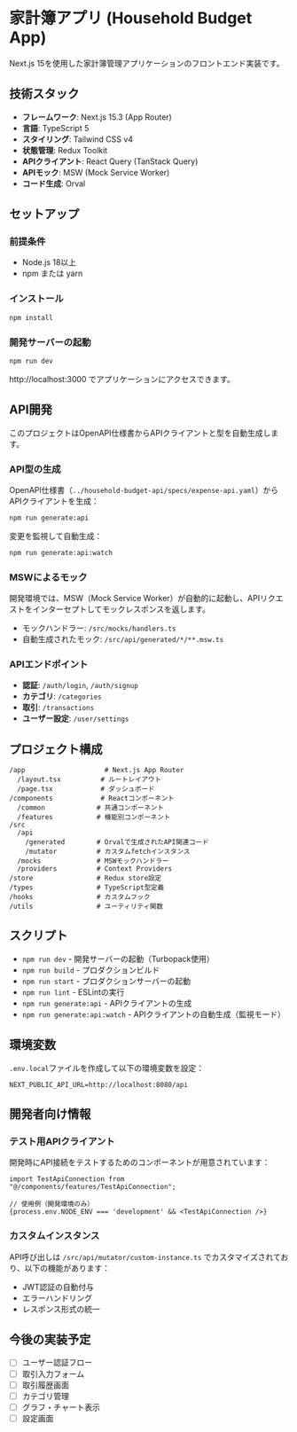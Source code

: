 # 家計簿アプリ (Household Budget App)

Next.js 15を使用した家計簿管理アプリケーションのフロントエンド実装です。

## 技術スタック

- **フレームワーク**: Next.js 15.3 (App Router)
- **言語**: TypeScript 5
- **スタイリング**: Tailwind CSS v4
- **状態管理**: Redux Toolkit
- **APIクライアント**: React Query (TanStack Query)
- **APIモック**: MSW (Mock Service Worker)
- **コード生成**: Orval

## セットアップ

### 前提条件

- Node.js 18以上
- npm または yarn

### インストール

```bash
npm install
```

### 開発サーバーの起動

```bash
npm run dev
```

http://localhost:3000 でアプリケーションにアクセスできます。

## API開発

このプロジェクトはOpenAPI仕様書からAPIクライアントと型を自動生成します。

### API型の生成

OpenAPI仕様書（`../household-budget-api/specs/expense-api.yaml`）からAPIクライアントを生成：

```bash
npm run generate:api
```

変更を監視して自動生成：

```bash
npm run generate:api:watch
```

### MSWによるモック

開発環境では、MSW（Mock Service Worker）が自動的に起動し、APIリクエストをインターセプトしてモックレスポンスを返します。

- モックハンドラー: `/src/mocks/handlers.ts`
- 自動生成されたモック: `/src/api/generated/*/**.msw.ts`

### APIエンドポイント

- **認証**: `/auth/login`, `/auth/signup`
- **カテゴリ**: `/categories`
- **取引**: `/transactions`
- **ユーザー設定**: `/user/settings`

## プロジェクト構成

```
/app                    # Next.js App Router
  /layout.tsx          # ルートレイアウト
  /page.tsx            # ダッシュボード
/components            # Reactコンポーネント
  /common             # 共通コンポーネント
  /features           # 機能別コンポーネント
/src
  /api
    /generated        # Orvalで生成されたAPI関連コード
    /mutator          # カスタムfetchインスタンス
  /mocks              # MSWモックハンドラー
  /providers          # Context Providers
/store                # Redux store設定
/types                # TypeScript型定義
/hooks                # カスタムフック
/utils                # ユーティリティ関数
```

## スクリプト

- `npm run dev` - 開発サーバーの起動（Turbopack使用）
- `npm run build` - プロダクションビルド
- `npm run start` - プロダクションサーバーの起動
- `npm run lint` - ESLintの実行
- `npm run generate:api` - APIクライアントの生成
- `npm run generate:api:watch` - APIクライアントの自動生成（監視モード）

## 環境変数

`.env.local`ファイルを作成して以下の環境変数を設定：

```env
NEXT_PUBLIC_API_URL=http://localhost:8080/api
```

## 開発者向け情報

### テスト用APIクライアント

開発時にAPI接続をテストするためのコンポーネントが用意されています：

```tsx
import TestApiConnection from "@/components/features/TestApiConnection";

// 使用例（開発環境のみ）
{process.env.NODE_ENV === 'development' && <TestApiConnection />}
```

### カスタムインスタンス

API呼び出しは `/src/api/mutator/custom-instance.ts` でカスタマイズされており、以下の機能があります：

- JWT認証の自動付与
- エラーハンドリング
- レスポンス形式の統一

## 今後の実装予定

- [ ] ユーザー認証フロー
- [ ] 取引入力フォーム
- [ ] 取引履歴画面
- [ ] カテゴリ管理
- [ ] グラフ・チャート表示
- [ ] 設定画面
